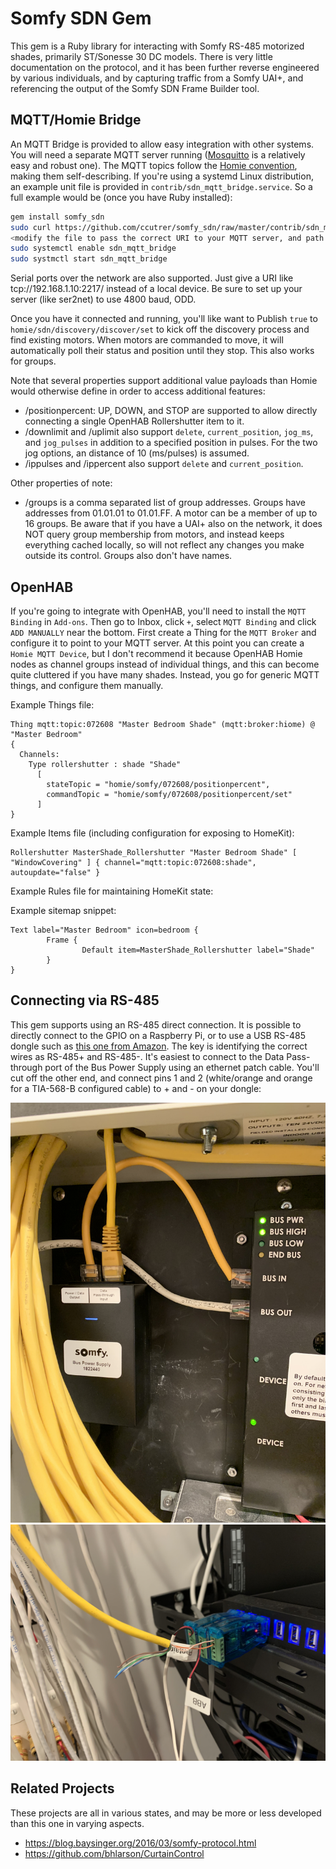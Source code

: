 # Somfy SDN Gem

This gem is a Ruby library for interacting with Somfy RS-485 motorized shades,
primarily ST/Sonesse 30 DC models. There is very little documentation on the
protocol, and it has been further reverse engineered by various individuals,
and by capturing traffic from a Somfy UAI+, and referencing the output of the
Somfy SDN Frame Builder tool.

## MQTT/Homie Bridge

An MQTT Bridge is provided to allow easy integration with other systems. You
will need a separate MQTT server running ([Mosquitto](https://mosquitto.org) is
a relatively easy and robust one). The MQTT topics follow the [Homie
convention](https://homieiot.github.io), making them self-describing. If you're
using a systemd Linux distribution, an example unit file is provided in
`contrib/sdn_mqtt_bridge.service`. So a full example would be (once you have
Ruby installed):

```sh
gem install somfy_sdn
sudo curl https://github.com/ccutrer/somfy_sdn/raw/master/contrib/sdn_mqtt_bridge.service -L -o /etc/systemd/system/sdn_mqtt_bridge.service
<modify the file to pass the correct URI to your MQTT server, and path to RS-485 device>
sudo systemctl enable sdn_mqtt_bridge
sudo systmctl start sdn_mqtt_bridge
```

Serial ports over the network are also supported. Just give a URI like
tcp://192.168.1.10:2217/ instead of a local device. Be sure to set up your
server (like ser2net) to use 4800 baud, ODD.

Once you have it connected and running, you'll like want to Publish `true` to
`homie/sdn/discovery/discover/set` to kick off the discovery process and find
existing motors. When motors are commanded to move, it will automatically poll
their status and position until they stop. This also works for groups.

Note that several properties support additional value payloads than Homie would
otherwise define in order to access additional features:

 * <node>/positionpercent: UP, DOWN, and STOP are supported to allow directly
   connecting a single OpenHAB Rollershutter item to it.
 * <node>/downlimit and <node>/uplimit also support `delete`,
   `current_position`, `jog_ms`, and `jog_pulses` in addition to a specified
   position in pulses. For the two jog options, an distance of 10 (ms/pulses)
   is assumed.
 * <node>/ip<number>pulses and <node>/ip<number>percent also support `delete`
   and `current_position`.

Other properties of note:
 * <node>/groups is a comma separated list of group addresses. Groups have
   addresses from 01.01.01 to 01.01.FF. A motor can be a member of up to 16
   groups. Be aware that if you have a UAI+ also on the network, it does
   NOT query group membership from motors, and instead keeps everything cached
   locally, so will not reflect any changes you make outside its control.
   Groups also don't have names.

## OpenHAB
If you're going to integrate with OpenHAB, you'll need to install the
`MQTT Binding` in `Add-ons`. Then go to Inbox, click `+`, select `MQTT Binding`
and click `ADD MANUALLY` near the bottom. First create a Thing for the
`MQTT Broker` and configure it to point to your MQTT server. At this point you
can create a `Homie MQTT Device`, but I don't recommend it because OpenHAB
Homie nodes as channel groups instead of individual things, and this can become
quite cluttered if you have many shades. Instead, you go for generic MQTT
things, and configure them manually.

Example Things file:
```
Thing mqtt:topic:072608 "Master Bedroom Shade" (mqtt:broker:hiome) @ "Master Bedroom"
{
  Channels:
    Type rollershutter : shade "Shade"
      [
        stateTopic = "homie/somfy/072608/positionpercent",
        commandTopic = "homie/somfy/072608/positionpercent/set"
      ]
}
```

Example Items file (including configuration for exposing to HomeKit):

```
Rollershutter MasterShade_Rollershutter "Master Bedroom Shade" [ "WindowCovering" ] { channel="mqtt:topic:072608:shade", autoupdate="false" }
```

Example Rules file for maintaining HomeKit state:

Example sitemap snippet:
```
Text label="Master Bedroom" icon=bedroom {
        Frame {
                Default item=MasterShade_Rollershutter label="Shade"
        }
}
```

## Connecting via RS-485

This gem supports using an RS-485 direct connection. It is possible to directly
connect to the GPIO on a Raspberry Pi, or to use a USB RS-485 dongle such as
[this one from Amazon](https://www.amazon.com/gp/product/B07B416CPK).
The key is identifying the correct wires as RS-485+ and RS-485-.
It's easiest to connect to the Data Pass-through port of the Bus Power Supply
using an ethernet patch cable. You'll cut off the other end, and connect pins
1 and 2 (white/orange and orange for a TIA-568-B configured cable) to + and -
on your dongle:

![Bus Connection](doc/bus.jpg)
![RS-485 Dongle](doc/rs485dongle.jpg)

## Related Projects

These projects are all in various states, and may be more or less developed than this one in varying aspects.

 * https://blog.baysinger.org/2016/03/somfy-protocol.html
 * https://github.com/bhlarson/CurtainControl
